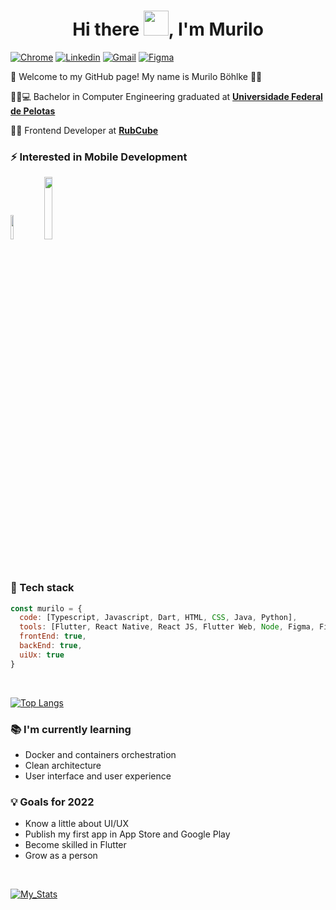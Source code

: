 

<h1 align="center">Hi there <img src="https://github.com/sudnyeshtalekar/sudnyeshtalekar/blob/master/Assets/Hi.gif" width="40px">, I'm Murilo </h1>

[![Chrome](https://img.shields.io/badge/-Personal%20Site-3423A6?style=for-the-badge&logo=Google-Chrome&logoColor=white)](https://murilobohlke.github.io)
[![Linkedin](https://img.shields.io/badge/-LinkedIn-blue?style=for-the-badge&logo=Linkedin&logoColor=white)](https://www.linkedin.com/in/murilobohlke/)
[![Gmail](https://img.shields.io/badge/-Gmail-c14438?style=for-the-badge&logo=Gmail&logoColor=white)](mailto:murilosbohlkefra@gmail.com)
[![Figma](https://img.shields.io/badge/figma-%23F24E1E.svg?style=for-the-badge&logo=figma&logoColor=white)](https://www.figma.com/@murilobohlke)

:call_me_hand: Welcome to my GitHub page! My name is Murilo Böhlke :ok_man:

👨‍🎓:computer: Bachelor in Computer Engineering graduated at [**Universidade Federal de Pelotas**](https://portal.ufpel.edu.br/)

:man_technologist: Frontend Developer at [**RubCube**](https://www.rubcube.com/)

### ⚡ Interested in Mobile Development
<div>
<img width="10%" src="https://www.vectorlogo.zone/logos/flutterio/flutterio-ar21.svg">
<img width="16%" src="https://www.asapdevelopers.com/wp-content/uploads/2017/11/react-native-banner-1024x300-e1510060053599-1.png">
</div>

### 🌱 Tech stack

```javascript
const murilo = {
  code: [Typescript, Javascript, Dart, HTML, CSS, Java, Python],
  tools: [Flutter, React Native, React JS, Flutter Web, Node, Figma, Firebase, Docker, Git],
  frontEnd: true,
  backEnd: true,
  uiUx: true
}
```

<br>

[![Top Langs](https://github-readme-stats.vercel.app/api/top-langs/?username=murilobohlke&layout=compact&theme=tokyonight)](https://github.com/anuraghazra/github-readme-stats)

### 📚 I'm currently learning

- Docker and containers orchestration
- Clean architecture
- User interface and user experience

### 💡 Goals for 2022

- Know a little about UI/UX
- Publish my first app in App Store and Google Play
- Become skilled in Flutter
- Grow as a person

<br/>

[![My_Stats](https://github-readme-stats.vercel.app/api?username=murilobohlke&show_icons=true&count_private=true&theme=tokyonight)](https://github.com/anuraghazra/github-readme-stats)
